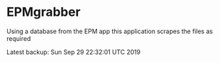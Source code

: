 # EPMgrabber
Using a database from the EPM app this application scrapes the files as required


Latest backup: Sun Sep 29 22:32:01 UTC 2019
